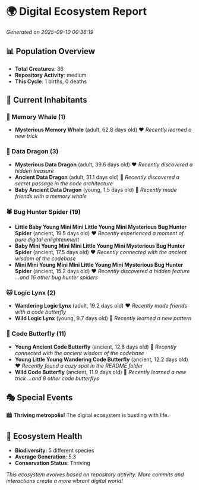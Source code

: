 # 🌍 Digital Ecosystem Report
*Generated on 2025-09-10 00:36:19*

## 📊 Population Overview
- **Total Creatures**: 36
- **Repository Activity**: medium
- **This Cycle**: 1 births, 0 deaths

## 👥 Current Inhabitants

### 🐋 Memory Whale (1)
- **Mysterious Memory Whale** (adult, 62.8 days old) ❤️
  *Recently learned a new trick*

### 🐉 Data Dragon (3)
- **Mysterious Data Dragon** (adult, 39.6 days old) ❤️
  *Recently discovered a hidden treasure*
- **Ancient Data Dragon** (adult, 31.1 days old) 💛
  *Recently discovered a secret passage in the code architecture*
- **Baby Ancient Data Dragon** (young, 1.5 days old) 💚
  *Recently made friends with a memory whale*

### 🕷️ Bug Hunter Spider (19)
- **Little Baby Young Mini Mini Little Young Mini Mysterious Bug Hunter Spider** (ancient, 19.5 days old) ❤️
  *Recently experienced a moment of pure digital enlightenment*
- **Baby Mini Young Mini Mini Little Young Mini Mysterious Bug Hunter Spider** (ancient, 17.5 days old) ❤️
  *Recently connected with the ancient wisdom of the codebase*
- **Mini Mini Young Mini Mini Little Young Mini Mysterious Bug Hunter Spider** (ancient, 15.2 days old) ❤️
  *Recently discovered a hidden feature*
  *...and 16 other bug hunter spiders*

### 🐱 Logic Lynx (2)
- **Wandering Logic Lynx** (adult, 19.2 days old) ❤️
  *Recently made friends with a code butterfly*
- **Wild Logic Lynx** (young, 9.7 days old) 💚
  *Recently learned a new pattern*

### 🦋 Code Butterfly (11)
- **Young Ancient Code Butterfly** (ancient, 12.8 days old) 💛
  *Recently connected with the ancient wisdom of the codebase*
- **Young Little Young Wandering Code Butterfly** (ancient, 12.2 days old) ❤️
  *Recently found a cozy spot in the README folder*
- **Wild Code Butterfly** (ancient, 11.9 days old) 💛
  *Recently learned a new trick*
  *...and 8 other code butterflys*

## 🎭 Special Events

🏙️ **Thriving metropolis!** The digital ecosystem is bustling with life.

## 🔬 Ecosystem Health
- **Biodiversity**: 5 different species
- **Average Generation**: 5.3
- **Conservation Status**: Thriving

*This ecosystem evolves based on repository activity. More commits and interactions create a more vibrant digital world!*
